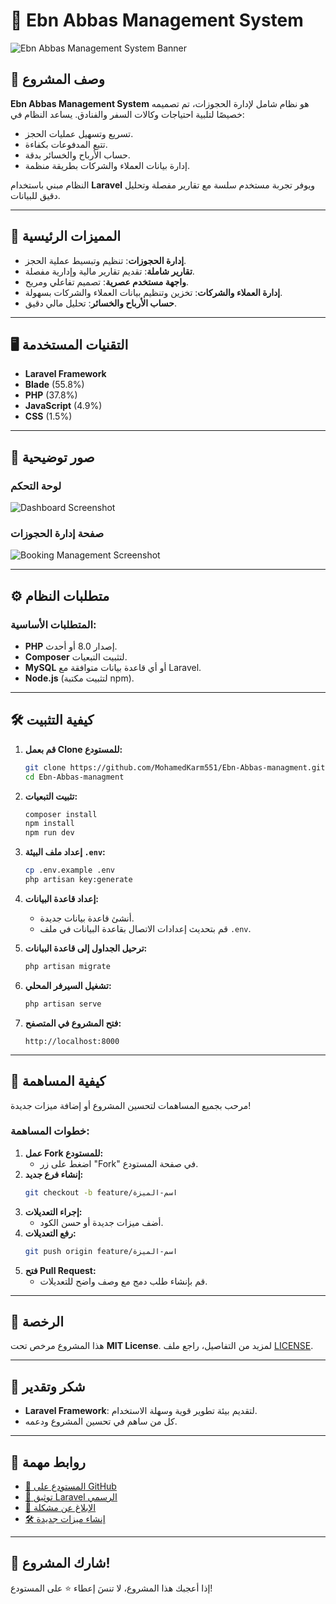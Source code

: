# 🌟 Ebn Abbas Management System

![Ebn Abbas Management System Banner](https://via.placeholder.com/1200x400?text=Ebn+Abbas+Management+System)

## 📝 وصف المشروع
**Ebn Abbas Management System** هو نظام شامل لإدارة الحجوزات، تم تصميمه خصيصًا لتلبية احتياجات وكالات السفر والفنادق. يساعد النظام في:
- تسريع وتسهيل عمليات الحجز.
- تتبع المدفوعات بكفاءة.
- حساب الأرباح والخسائر بدقة.
- إدارة بيانات العملاء والشركات بطريقة منظمة.

النظام مبني باستخدام **Laravel** ويوفر تجربة مستخدم سلسة مع تقارير مفصلة وتحليل دقيق للبيانات.

---

## 🚀 المميزات الرئيسية
- **إدارة الحجوزات**: تنظيم وتبسيط عملية الحجز.
- **تقارير شاملة**: تقديم تقارير مالية وإدارية مفصلة.
- **واجهة مستخدم عصرية**: تصميم تفاعلي ومريح.
- **إدارة العملاء والشركات**: تخزين وتنظيم بيانات العملاء والشركات بسهولة.
- **حساب الأرباح والخسائر**: تحليل مالي دقيق.

---

## 🖥️ التقنيات المستخدمة
- **Laravel Framework**
- **Blade** (55.8%)
- **PHP** (37.8%)
- **JavaScript** (4.9%)
- **CSS** (1.5%)

---

## 📸 صور توضيحية
### لوحة التحكم
![Dashboard Screenshot](https://via.placeholder.com/800x400?text=Dashboard+Screenshot)

### صفحة إدارة الحجوزات
![Booking Management Screenshot](https://via.placeholder.com/800x400?text=Booking+Management+Screenshot)

---

## ⚙️ متطلبات النظام
### المتطلبات الأساسية:
- **PHP** إصدار 8.0 أو أحدث.
- **Composer** لتثبيت التبعيات.
- **MySQL** أو أي قاعدة بيانات متوافقة مع Laravel.
- **Node.js** (لتثبيت مكتبة npm).

---

## 🛠️ كيفية التثبيت
1. **قم بعمل Clone للمستودع:**
   ```bash
   git clone https://github.com/MohamedKarm551/Ebn-Abbas-managment.git
   cd Ebn-Abbas-managment
   ```

2. **تثبيت التبعيات:**
   ```bash
   composer install
   npm install
   npm run dev
   ```

3. **إعداد ملف البيئة `.env`:**
   ```bash
   cp .env.example .env
   php artisan key:generate
   ```

4. **إعداد قاعدة البيانات:**
   - أنشئ قاعدة بيانات جديدة.
   - قم بتحديث إعدادات الاتصال بقاعدة البيانات في ملف `.env`.

5. **ترحيل الجداول إلى قاعدة البيانات:**
   ```bash
   php artisan migrate
   ```

6. **تشغيل السيرفر المحلي:**
   ```bash
   php artisan serve
   ```

7. **فتح المشروع في المتصفح:**
   ```
   http://localhost:8000
   ```
---

## 🤝 كيفية المساهمة
مرحب بجميع المساهمات لتحسين المشروع أو إضافة ميزات جديدة!  
### خطوات المساهمة:
1. **عمل Fork للمستودع:**
   - اضغط على زر "Fork" في صفحة المستودع.
2. **إنشاء فرع جديد:**
   ```bash
   git checkout -b feature/اسم-الميزة
   ```
3. **إجراء التعديلات:**
   - أضف ميزات جديدة أو حسن الكود.
4. **رفع التعديلات:**
   ```bash
   git push origin feature/اسم-الميزة
   ```
5. **فتح Pull Request:**
   - قم بإنشاء طلب دمج مع وصف واضح للتعديلات.

---

## 📜 الرخصة
هذا المشروع مرخص تحت **MIT License**. لمزيد من التفاصيل، راجع ملف [LICENSE](./LICENSE).

---

## 🙌 شكر وتقدير
- **Laravel Framework**: لتقديم بيئة تطوير قوية وسهلة الاستخدام.
- كل من ساهم في تحسين المشروع ودعمه.

---

## 🔗 روابط مهمة
- [📂 المستودع على GitHub](https://github.com/MohamedKarm551/Ebn-Abbas-managment)
- [📖 توثيق Laravel الرسمي](https://laravel.com/docs)
- [🐞 الإبلاغ عن مشكلة](https://github.com/MohamedKarm551/Ebn-Abbas-managment/issues/new)
- [🛠️ إنشاء ميزات جديدة](https://github.com/MohamedKarm551/Ebn-Abbas-managment/pulls)

---

## 🌟 شارك المشروع!
إذا أعجبك هذا المشروع، لا تنسَ إعطاء ⭐ على المستودع!
